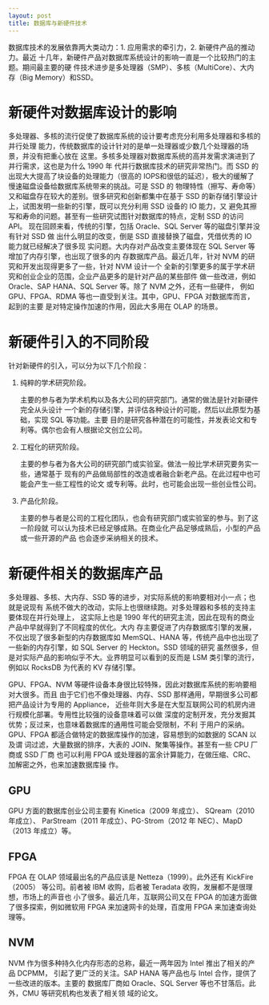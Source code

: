 ```yaml
---
layout: post
title: 数据库与新硬件技术
---
```


数据库技术的发展依靠两大类动力：1. 应用需求的牵引力，2. 新硬件产品的推动力。最近
十几年，新硬件产品对数据库系统设计的影响一直是一个比较热门的主题。期间最主要的硬
件技术进步是多处理器（SMP）、多核（MultiCore）、大内存（Big Memory）和SSD。


# 新硬件对数据库设计的影响

多处理器、多核的流行促使了数据库系统的设计要考虑充分利用多处理器和多核的并行处理
能力，传统数据库的设计针对的是单一处理器或少数几个处理器的场景，并没有把重心放在
这里。多核多处理器对数据库系统的高并发需求演进到了并行需求，这也是为什么 1990 年
代并行数据库技术的研究非常热门。而 SSD 的出现大大提高了块设备的处理能力（很高的
IOPS和很低的延迟），极大的缓解了慢速磁盘设备给数据库系统带来的挑战。可是 SSD 的
物理特性（擦写、寿命等）又和磁盘存在较大的差别。很多研究和创新都集中在基于 SSD
的新存储引擎设计上，试图发明一些新的引擎，既可以充分利用 SSD 设备的 IO 能力，又
避免其擦写和寿命的问题。甚至有一些研究试图针对数据库的特点，定制 SSD 的访问 API。
现在回顾来看，传统的引擎，包括 Oracle、SQL Server 等的磁盘引擎并没有针对 SSD 做
出什么明显的改变，倒是 SSD 直接替换了磁盘，凭借优秀的 IO 能力就已经解决了很多现
实问题。大内存对产品改变主要体现在 SQL Server 等增加了内存引擎，也出现了很多的内
存数据库产品。最近几年，针对 NVM 的研究和开发出现得更多了一些，针对 NVM 设计一个
全新的引擎更多的属于学术研究和创业企业的范围，企业产品更多的是针对产品的某些部件
做一些改进，例如 Oracle、SAP HANA、SQL Server 等。除了 NVM 之外，还有一些硬件，
例如 GPU、FPGA、RDMA 等也一直受到关注。其中，GPU、FPGA 对数据库而言，起到的主要
是对特定操作加速的作用，因此大多用在 OLAP 的场景。


# 新硬件引入的不同阶段

针对新硬件的引入，可以分为以下几个阶段：

1.  纯粹的学术研究阶段。
    
    主要的参与者为学术机构以及各大公司的研究部门。通常的做法是针对新硬件完全从头设计
    一个新的存储引擎，并评估各种设计的可能，然后以此原型为基础，实现 SQL 等功能。主要
    目的是研究各种潜在的可能性，并发表论文和专利等。偶尔也会有人根据论文创立公司。

2.  工程化的研究阶段。
    
    主要的参与者为各大公司的研究部门或实验室。做法一般比学术研究要务实一些，通常基于
    现有的产品做局部性的改造或者融合新老产品。在此过程中也可能会产生一些工程性的论文
    或专利等。此时，也可能会出现一些创业性公司。

3.  产品化阶段。
    
    主要的参与者是公司的工程化团队，也会有研究部门或实验室的参与。到了这一阶段就
    可以认为技术已经足够成熟。在商业化产品足够成熟后，小型的产品或一些开源的产品
    也会逐步采纳相关的技术。


# 新硬件相关的数据库产品

多处理器、多核、大内存、SSD 等的进步，对实际系统的影响要相对小一点；也就是说现有
系统不做大的改动，实际上也很继续跑。对多处理器和多核的支持主要体现在并行处理上，
这实际上也是 1990 年代的研究主流，因此在现有的商业产品中早就得到了不同程度的优化。大内
存主要促进了内存数据库引擎的发展，不仅出现了很多新型的内存数据库如 MemSQL、HANA
等，传统产品中也出现了一些新的内存引擎，如 SQL Server 的 Heckton。SSD 领域的研究
虽然很多，但是对实际产品的影响似乎不大。业界明显可以看到的反而是 LSM 类引擎的流行，
例如以 RocksDB 为代表的 KV 存储引擎。

GPU、FPGA、NVM 等硬件设备本身很比较特殊，因此对数据库系统的影响要相对大很多。而且
由于它们也不像处理器、内存、SSD 那样通用，早期很多公司都把产品设计为专用的 Appliance，
近些年则大多是在大型互联网公司的机房内进行规模化部署。专用性比较强的设备意味着可以做
深度的定制开发，充分发掘其优势；反过来，也意味着数据库的通用性可能会受限制，不利
于用户的采纳。GPU、FPGA 都适合做特定的数据库操作的加速，容易想到的如数据的 SCAN 以及谓
词过滤，大量数据的排序，大表的 JOIN、聚集等操作。甚至有一些 CPU 厂商或 SSD 厂商
也可以利用 FPGA 或处理器的富余计算能力，在做压缩、CRC、加解密之外，也来加速数据库操
作。


## GPU

GPU 方面的数据库创业公司主要有 Kinetica（2009 年成立）、 SQream（2010 年成立）、
ParStream（2011 年成立）、PG-Strom（2012 年 NEC）、MapD（2013 年成立）等。


## FPGA

FPGA 在 OLAP 领域最出名的产品应该是 Netteza（1999）。此外还有 KickFire（2005）
等公司。前者被 IBM 收购，后者被 Teradata 收购，发展都不是很理想，市场上的声音也
小了很多。最近几年，互联网公司又在 FPGA 的加速方面做了很多探索，例如微软用 FPGA
来加速网卡的处理，百度用 FPGA 来加速查询处理等。


## NVM

NVM 作为很多种持久化内存形态的总称，最近一两年因为 Intel 推出了相关的产品 DCPMM，
引起了更广泛的关注。SAP HANA 等产品也与 Intel 合作，提供了一些改进的版本。主要的
数据库厂商如 Oracle、SQL Server 等也不甘落后。此外，CMU 等研究机构也发表了相关领
域的论文。

